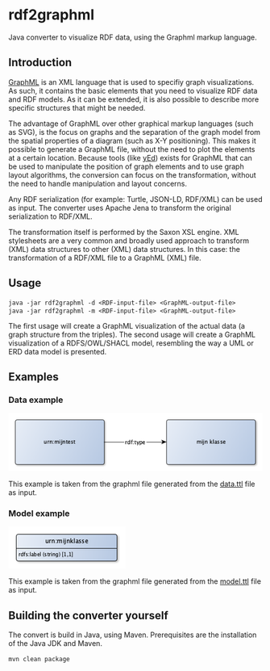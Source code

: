# rdf2graphml
Java converter to visualize RDF data, using the Graphml markup language.

## Introduction

[GraphML](http://graphml.graphdrawing.org) is an XML language that is used to specifiy graph visualizations. As such, it contains the basic elements that you need to visualize RDF data and RDF models. As it can be extended, it is also possible to describe more specific structures that might be needed.

The advantage of GraphML over other graphical markup languages (such as SVG), is the focus on graphs and the separation of the graph model from the spatial properties of a diagram (such as X-Y positioning). This makes it possible to generate a GraphML file, without the need to plot the elements at a certain location. Because tools (like [yEd](https://www.yworks.com/products/yed)) exists for GraphML that can be used to manipulate the position of graph elements and to use graph layout algorithms, the conversion can focus on the transformation, without the need to handle manipulation and layout concerns.

Any RDF serialization (for example: Turtle, JSON-LD, RDF/XML) can be used as input. The converter uses Apache Jena to transform the original serialization to RDF/XML.

The transformation itself is performed by the Saxon XSL engine. XML stylesheets are a very common and broadly used approach to transform (XML) data structures to other (XML) data structures. In this case: the transformation of a RDF/XML file to a GraphML (XML) file.

## Usage

```
java -jar rdf2graphml -d <RDF-input-file> <GraphML-output-file>
java -jar rdf2graphml -m <RDF-input-file> <GraphML-output-file>
```

The first usage will create a GraphML visualization of the actual data (a graph structure from the triples). The second usage will create a GraphML visualization of a RDFS/OWL/SHACL model, resembling the way a UML or ERD data model is presented.

## Examples

### Data example
![](media/data.png)

This example is taken from the graphml file generated from the [data.ttl](data/data.ttl) file as input.

### Model example
![](media/model.png)

This example is taken from the graphml file generated from the [model.ttl](data/model.ttl) file as input.

## Building the converter yourself

The convert is build in Java, using Maven. Prerequisites are the installation of the Java JDK and Maven.

```
mvn clean package
```
